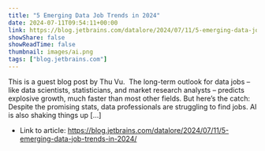 ```yaml
---
title: "5 Emerging Data Job Trends in 2024"
date: 2024-07-11T09:54:11+00:00
link: https://blog.jetbrains.com/datalore/2024/07/11/5-emerging-data-job-trends-in-2024/
showShare: false
showReadTime: false
thumbnail: images/ai.png
tags: ["blog.jetbrains.com"]
---
```

This is a guest blog post by Thu Vu.  The long-term outlook for data jobs – like data scientists, statisticians, and market research analysts – predicts explosive growth, much faster than most other fields. But here’s the catch: Despite the promising stats, data professionals are struggling to find jobs. AI is also shaking things up […]

- Link to article: https://blog.jetbrains.com/datalore/2024/07/11/5-emerging-data-job-trends-in-2024/